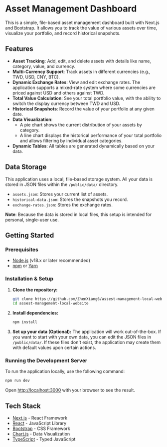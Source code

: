 # Asset Management Dashboard

This is a simple, file-based asset management dashboard built with Next.js and Bootstrap. It allows you to track the value of various assets over time, visualize your portfolio, and record historical snapshots.

## Features

- **Asset Tracking**: Add, edit, and delete assets with details like name, category, value, and currency.
- **Multi-Currency Support**: Track assets in different currencies (e.g., TWD, USD, CNY, BTC).
- **Dynamic Exchange Rates**: View and edit exchange rates. The application supports a mixed-rate system where some currencies are priced against USD and others against TWD.
- **Total Value Calculation**: See your total portfolio value, with the ability to switch the display currency between TWD and USD.
- **Historical Snapshots**: Record the value of your portfolio at any given date.
- **Data Visualization**:
  - A pie chart shows the current distribution of your assets by category.
  - A line chart displays the historical performance of your total portfolio and allows filtering by individual asset categories.
- **Dynamic Tables**: All tables are generated dynamically based on your data.

## Data Storage

This application uses a local, file-based storage system. All your data is stored in JSON files within the `/public/data/` directory.

- `assets.json`: Stores your current list of assets.
- `historical-data.json`: Stores the snapshots you record.
- `exchange-rates.json`: Stores the exchange rates.

**Note**: Because the data is stored in local files, this setup is intended for personal, single-user use.

## Getting Started

### Prerequisites

- [Node.js](https://nodejs.org/) (v18.x or later recommended)
- [npm](https://www.npmjs.com/) or [Yarn](https://yarnpkg.com/)

### Installation & Setup

1.  **Clone the repository:**
    ```bash
    git clone https://github.com/ZhenXiang6/assest-management-local-website.git
    cd assest-management-local-website
    ```

2.  **Install dependencies:**
    ```bash
    npm install
    ```

3.  **Set up your data (Optional):**
    The application will work out-of-the-box. If you want to start with your own data, you can edit the JSON files in `/public/data/`. If these files don't exist, the application may create them with default values upon certain actions.

### Running the Development Server

To run the application locally, use the following command:

```bash
npm run dev
```

Open [http://localhost:3000](http://localhost:3000) with your browser to see the result.

## Tech Stack

- [Next.js](https://nextjs.org/) - React Framework
- [React](https://reactjs.org/) - JavaScript Library
- [Bootstrap](https://getbootstrap.com/) - CSS Framework
- [Chart.js](https://www.chartjs.org/) - Data Visualization
- [TypeScript](https://www.typescriptlang.org/) - Typed JavaScript
